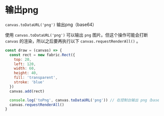 # 输出png

`canvas.toDataURL('png')` 输出png（base64）

使用 `canvas.toDataURL('png')` 可以输出 `png` 图片。但这个操作可能会打断 `canvas` 的渲染，所以之后要再执行以下 `canvas.requestRenderAll()` 。


```js
const draw = (canvas) => {
  const rect = new fabric.Rect({
    top: 20,
    left: 120,
    width: 60,
    height: 40,
    fill: 'transparent',
    stroke: 'blue'
  })
  canvas.add(rect)

  console.log('toPng', canvas.toDataURL('png')) // 在控制台输出 png（base64）
  canvas.requestRenderAll()
}
```
